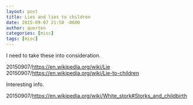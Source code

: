 ```yaml
---
layout: post
title: Lies and lies to children
date: 2015-09-07 21:50 -0600
author: quorten
categories: [misc]
tags: [misc]
---
```


I need to take these into consideration.

20150907/https://en.wikipedia.org/wiki/Lie  
20150907/https://en.wikipedia.org/wiki/Lie-to-children

Interesting info.

20150907/https://en.wikipedia.org/wiki/White_stork#Storks_and_childbirth
